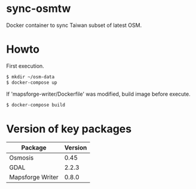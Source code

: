 # sync-osmtw
Docker container to sync Taiwan subset of latest OSM.

# Howto
First execution.
```sh
$ mkdir ~/osm-data
$ docker-compose up
```

If 'mapsforge-writer/Dockerfile' was modified, build image before execute.
```sh
$ docker-compose build
```

# Version of key packages
Package | Version
---- | ----
Osmosis | 0.45
GDAL | 2.2.3
Mapsforge Writer | 0.8.0
